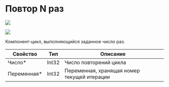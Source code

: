 # Повтор N раз

![](../../resources/basic/logic/image-(100)-(1)-(1)-(1)-(1)-(1)-(1)-(1)-(2)-(358).png)

![](../../resources/basic/logic/image-(36).png)

Компонент-цикл, выполняющийся заданное число раз.

| Свойство     | Тип   | Описание                                    |
| ------------ | ----- | ------------------------------------------- |
| Число\*      | Int32 | Число повторений цикла                      |
| Переменная\* | Int32 | Переменная, хранящая номер текущей итерации |
